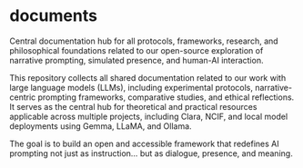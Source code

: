 # documents
Central documentation hub for all protocols, frameworks, research, and philosophical foundations related to our open-source exploration of narrative prompting, simulated presence, and human-AI interaction.

This repository collects all shared documentation related to our work with large language models (LLMs), including experimental protocols, narrative-centric prompting frameworks, comparative studies, and ethical reflections.
It serves as the central hub for theoretical and practical resources applicable across multiple projects, including Clara, NCIF, and local model deployments using Gemma, LLaMA, and Ollama.

The goal is to build an open and accessible framework that redefines AI prompting not just as instruction… but as dialogue, presence, and meaning.
